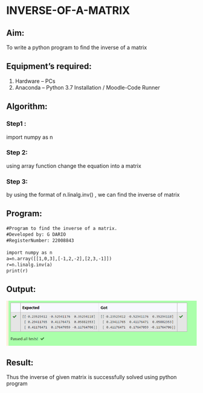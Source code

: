 # INVERSE-OF-A-MATRIX
## Aim:
To write a python program to find the inverse of a matrix
## Equipment’s required:
1. 	Hardware – PCs
2. 	Anaconda – Python 3.7 Installation / Moodle-Code Runner
## Algorithm:
### Step1 : 
import numpy as n
### Step 2:
using array function change the equation into a matrix 
### Step 3: 
by using the format of n.linalg.inv() , we can find the inverse of matrix 

## Program:
```
#Program to find the inverse of a matrix.
#Developed by: G DARIO
#RegisterNumber: 22008843

import numpy as n
a=n.array([[1,0,3],[-1,2,-2],[2,3,-1]])
r=n.linalg.inv(a)
print(r)
```
## Output:

![output](ex3.png)
## Result:
Thus the inverse of given matrix is successfully solved using python program


